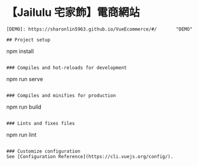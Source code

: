 # 【Jailulu 宅家飾】電商網站
```
[DEMO]: https://sharonlin5963.github.io/VueEcommerce/#/       "DEMO"

## Project setup
```
npm install
```

### Compiles and hot-reloads for development
```
npm run serve
```

### Compiles and minifies for production
```
npm run build
```

### Lints and fixes files
```
npm run lint
```

### Customize configuration
See [Configuration Reference](https://cli.vuejs.org/config/).
